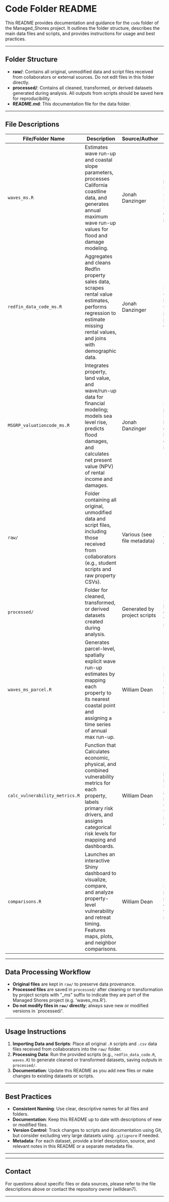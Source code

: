 # Code Folder README

This README provides documentation and guidance for the `code` folder of the Managed_Shores project. It outlines the folder structure, describes the main data files and scripts, and provides instructions for usage and best practices.

---

## Folder Structure

- **raw/**: Contains all original, unmodified data and script files received from collaborators or external sources. Do not edit files in this folder directly.
- **processed/**: Contains all cleaned, transformed, or derived datasets generated during analysis. All outputs from scripts should be saved here for reproducibility.
- **README.md**: This documentation file for the data folder.

---

## File Descriptions

| File/Folder Name         | Description                                                                                              | Source/Author                | Notes                                      |
|------------------------- |----------------------------------------------------------------------------------------------------------|------------------------------|--------------------------------------------|
| `waves_ms.R`                | Estimates wave run-up and coastal slope parameters, processes California coastline data, and generates annual maximum wave run-up values for flood and damage modeling. | Jonah Danzinger   | Uses NOAA buoy data and Natural Earth shapefiles. Requires spatial and elevation R packages. |
| `redfin_data_code_ms.R`     | Aggregates and cleans Redfin property sales data, scrapes rental value estimates, performs regression to estimate missing rental values, and joins with demographic data. | Jonah Danzinger     | Integrates US Census tract-level variables. Outputs processed property datasets.             |
| `MSGRP_valuationcode_ms.R`  | Integrates property, land value, and wave/run-up data for financial modeling; models sea level rise, predicts flood damages, and calculates net present value (NPV) of rental income and damages. | Jonah Danzinger    | Requires processed Redfin and land value data. Includes logistic and quadratic modeling.      |
| `raw/`                   | Folder containing all original, unmodified data and script files, including those received from collaborators (e.g., student scripts and raw property CSVs). | Various (see file metadata)  | Do not modify files in this folder directly.                                                 |
| `processed/`             | Folder for cleaned, transformed, or derived datasets created during analysis.           | Generated by project scripts | Save all processed outputs here for reproducibility.        |
| `waves_ms_parcel.R`      | Generates parcel-level, spatially explicit wave run-up estimates by mapping each property to its nearest coastal point and assigning a time series of annual max run-up. | William Dean    | Enables property-scale flood and damage modeling. Integrates with Redfin parcel data.                                                            |
| `calc_vulnerability_metrics.R` | Function that Calculates economic, physical, and combined vulnerability metrics for each property, labels primary risk drivers, and assigns categorical risk levels for mapping and dashboards. | William Dean    | Used as a post-processing step after risk and retreat modeling. Outputs vulnerability metrics datasets.                                                       |
| `comparisons.R`         | Launches an interactive Shiny dashboard to visualize, compare, and analyze property-level vulnerability and retreat timing. Features maps, plots, and neighbor comparisons. | William Dean    | Requires processed property datasets with vulnerability metrics.                                                                   |

---

## Data Processing Workflow

- **Original files** are kept in `raw/` to preserve data provenance.
- **Processed files** are saved in `processed/` after cleaning or transformation by project scripts with "_ms" suffix to indicate they are part of the Managed Shores project (e.g. 'waves_ms.R').
- **Do not modify files in `raw/` directly**; always save new or modified versions in `processed/'.

---

## Usage Instructions

1. **Importing Data and Scripts**: Place all original `.R` scripts and `.csv` data files received from collaborators into the `raw/` folder.
2. **Processing Data**: Run the provided scripts (e.g., `redfin_data_code.R`, `waves.R`) to generate cleaned or transformed datasets, saving outputs in `processed/`.
3. **Documentation**: Update this README as you add new files or make changes to existing datasets or scripts.

---

## Best Practices

- **Consistent Naming**: Use clear, descriptive names for all files and folders.
- **Documentation**: Keep this README up to date with descriptions of new or modified files.
- **Version Control**: Track changes to scripts and documentation using Git, but consider excluding very large datasets using `.gitignore` if needed.
- **Metadata**: For each dataset, provide a brief description, source, and relevant notes in this README or a separate metadata file.

---

---

## Contact

For questions about specific files or data sources, please refer to the file descriptions above or contact the repository owner (willdean7).

---
